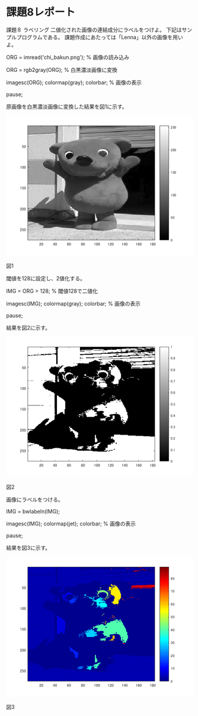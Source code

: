 ﻿# 課題8レポート

課題８ ラベリング 
二値化された画像の連結成分にラベルをつけよ。 
下記はサンプルプログラムである。
課題作成にあたっては「Lenna」以外の画像を用いよ。

ORG = imread('chi_bakun.png'); % 画像の読み込み 

ORG = rgb2gray(ORG); % 白黒濃淡画像に変換 

imagesc(ORG); colormap(gray); colorbar; % 画像の表示 

pause; 

原画像を白黒濃淡画像に変換した結果を図1に示す。

![原画像](https://github.com/chi-bakun/Image-Processing-Technology-Reports/blob/master/image/kadai8/kadai8-1.png)

図1

閾値を128に設定し、2値化する。

IMG = ORG > 128; % 閾値128で二値化 

imagesc(IMG); colormap(gray); colorbar; % 画像の表示 

pause; 

結果を図2に示す。

![原画像](https://github.com/chi-bakun/Image-Processing-Technology-Reports/blob/master/image/kadai8/kadai8-2.png)

図2


画像にラベルをつける。

IMG = bwlabeln(IMG); 

imagesc(IMG); colormap(jet); colorbar; % 画像の表示 

pause;

結果を図3に示す。

![原画像](https://github.com/chi-bakun/Image-Processing-Technology-Reports/blob/master/image/kadai8/kadai8-3.png)

図3